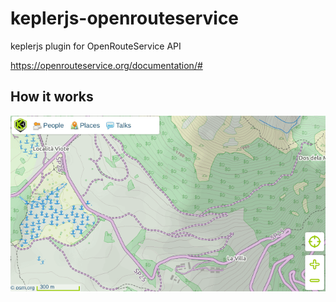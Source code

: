 # keplerjs-openrouteservice
keplerjs plugin for OpenRouteService API

https://openrouteservice.org/documentation/#

## How it works
![Rounting Demo](https://raw.githubusercontent.com/Keplerjs/keplerjs-openrouteservice/master/private/screenshots/routing.gif)
